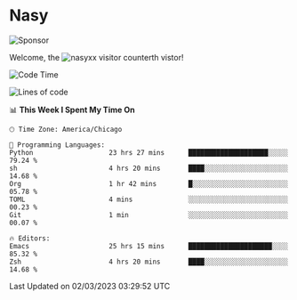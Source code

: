 # Nasy

<!--
<p align="center">
<img height="200" src="https://github-readme-stats.vercel.app/api?username=nasyxx&count_private=true&show_icons=true&theme=dracula&include_all_commits=true"/>
<img height="200" src="https://github-readme-stats.vercel.app/api/top-langs/?username=nasyxx&theme=dracula&hide=html,jupyter+notebook&count_private=true&show_icons=true"/>
</p>

  
----------------
-->

![Sponsor](https://img.shields.io/static/v1.svg?label=Sponsor&message=%E2%9D%A4&logo=GitHub&style=flat&color=pink)
 
Welcome, the ![nasyxx visitor counter](https://count.getloli.com/get/@nasyxx?theme=rule34)th vistor!
 
<!--START_SECTION:waka-->
![Code Time](http://img.shields.io/badge/Code%20Time-3%2C201%20hrs%2051%20mins-blue)

![Lines of code](https://img.shields.io/badge/From%20Hello%20World%20I%27ve%20Written-6.0%20million%20lines%20of%20code-blue)

📊 **This Week I Spent My Time On** 

```text
🕑︎ Time Zone: America/Chicago

💬 Programming Languages: 
Python                   23 hrs 27 mins      ████████████████████░░░░░   79.24 % 
sh                       4 hrs 20 mins       ████░░░░░░░░░░░░░░░░░░░░░   14.68 % 
Org                      1 hr 42 mins        █░░░░░░░░░░░░░░░░░░░░░░░░   05.78 % 
TOML                     4 mins              ░░░░░░░░░░░░░░░░░░░░░░░░░   00.23 % 
Git                      1 min               ░░░░░░░░░░░░░░░░░░░░░░░░░   00.07 % 

🔥 Editors: 
Emacs                    25 hrs 15 mins      █████████████████████░░░░   85.32 % 
Zsh                      4 hrs 20 mins       ████░░░░░░░░░░░░░░░░░░░░░   14.68 % 
```


 Last Updated on 02/03/2023 03:29:52 UTC
<!--END_SECTION:waka-->

<!-- ![visitors](https://visitor-badge.laobi.icu/badge?page_id=nasyxx.nasyxx) -->
